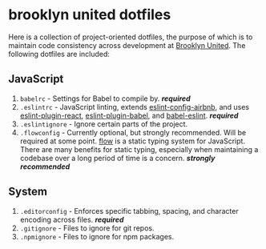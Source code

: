 # brooklyn united dotfiles

Here is a collection of project-oriented dotfiles, the purpose of which is to maintain code consistency across development at [Brooklyn United](http://brooklynunited.com). The following dotfiles are included:

## JavaScript
1.  `babelrc` - Settings for Babel to compile by. ***required***
2. `.eslintrc` - JavaScript linting, extends [eslint-config-airbnb](https://github.com/airbnb/javascript/tree/master/packages/eslint-config-airbnb), and uses [eslint-plugin-react](https://github.com/yannickcr/eslint-plugin-react), [eslint-plugin-babel](https://github.com/babel/eslint-plugin-babel), and [babel-eslint](https://github.com/babel/babel-eslint). ***required***
3. `.eslintignore` - Ignore certain parts of the project.
4. `.flowconfig` - Currently optional, but strongly recommended. Will be required at some point. [flow](http://flowtype.org) is a static typing system for JavaScript. There are many benefits for static typing, especially when maintaining a codebase over a long period of time is a concern. ***strongly recommended***

## System
1. `.editorconfig` - Enforces specific tabbing, spacing, and character encoding across files. ***required***
2. `.gitignore` - Files to ignore for git repos.
3. `.npmignore`  - Files to ignore for npm packages.
